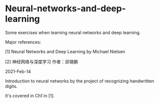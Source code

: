 # Neural-networks-and-deep-learning
Some exercises when learning neural networks and deep learning.

Major references:

[1] Neural Networks and Deep Learning by Michael Nielsen

[2] 神经网络与深度学习 作者：邱锡鹏 

2021-Feb-14

Introduction to neural networks by the project of recognizing handwritten digits.

It's covered in Ch1 in [1].